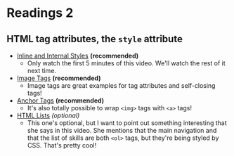 # Readings 2

## HTML tag attributes, the `style` attribute

-   [Inline and Internal Styles](https://teamtreehouse.com/library/css-basics/getting-started-with-css/inline-and-internal-styles) **(recommended)**
    -   Only watch the first 5 minutes of this video. We'll watch the rest of it next time.
-   [Image Tags](https://teamtreehouse.com/library/introduction-to-html-and-css/html-the-structural-foundation-of-web-pages-and-applications/image-tags) **(recommended)**
    -   Image tags are great examples for tag attributes and self-closing tags!
-   [Anchor Tags](https://teamtreehouse.com/library/introduction-to-html-and-css/html-the-structural-foundation-of-web-pages-and-applications/anchor-tags) **(recommended)**
    -   It's also totally possible to wrap `<img>` tags with `<a>` tags!
-   [HTML Lists](https://teamtreehouse.com/library/introduction-to-html-and-css/html-the-structural-foundation-of-web-pages-and-applications/-html-lists) _(optional)_
    -   This one's optional, but I want to point out something interesting that she says in this video. She mentions that the main navigation and that the list of skills are both `<ol>` tags, but they're being styled by CSS. That's pretty cool!
